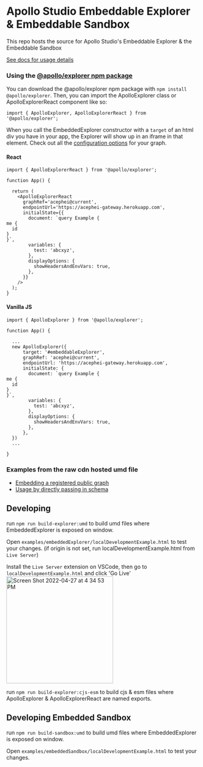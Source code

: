 # Apollo Studio Embeddable Explorer & Embeddable Sandbox

This repo hosts the source for Apollo Studio's Embeddable Explorer & the Embeddable Sandbox

[See docs for usage details](https://www.apollographql.com/docs/studio/embed-explorer/)

### Using the [@apollo/explorer npm package](https://www.npmjs.com/package/@apollo/explorer)

You can download the @apollo/explorer npm package with `npm install @apollo/explorer`. Then, you can import the ApolloExplorer class or ApolloExplorerReact component like so:

```
import { ApolloExplorer, ApolloExplorerReact } from '@apollo/explorer';
```

When you call the EmbeddedExplorer constructor with a `target` of an html div you have in your app, the Explorer will show up in an iframe in that element. Check out all the [configuration options](https://www.apollographql.com/docs/studio/explorer/embed-explorer/#options) for your graph.

#### React

```
import { ApolloExplorerReact } from '@apollo/explorer';

function App() {

  return (
    <ApolloExplorerReact
      graphRef='acephei@current',
      endpointUrl='https://acephei-gateway.herokuapp.com',
      initialState={{
        document: `query Example {
me {
  id
}
}`,
        variables: {
          test: 'abcxyz',
        },
        displayOptions: {
          showHeadersAndEnvVars: true,
        },
      }}
    />
  );
}
```

#### Vanilla JS

```
import { ApolloExplorer } from '@apollo/explorer';

function App() {

  ...
  new ApolloExplorer({
      target: '#embeddableExplorer',
      graphRef: 'acephei@current',
      endpointUrl: 'https://acephei-gateway.herokuapp.com',
      initialState: {
        document: `query Example {
me {
  id
}
}`,
        variables: {
          test: 'abcxyz',
        },
        displayOptions: {
          showHeadersAndEnvVars: true,
        },
      },
  })
  ...

}

```

### Examples from the raw cdn hosted umd file

- [Embedding a registered public graph](./src/embeddableExplorer/examples/graphRef.html)
- [Usage by directly passing in schema](./src/embeddableExplorer/examples/manualSchema.html)

## Developing

run `npm run build-explorer:umd` to build umd files where EmbeddedExplorer is exposed on window.

Open `examples/embeddedExplorer/localDevelopmentExample.html` to test your changes. (if origin is not set, run localDevelopmentExample.html from `Live Server`)

Install the `Live Server` extension on VSCode, then go to `localDevelopmentExample.html` and click 'Go Live'
<img width="279" alt="Screen Shot 2022-04-27 at 4 34 53 PM" src="https://user-images.githubusercontent.com/16390269/165626464-8252abcd-2577-4d97-90a8-f487da807a64.png">


run `npm run build-explorer:cjs-esm` to build cjs & esm files where ApolloExplorer & ApolloExplorerReact are named exports.

## Developing Embedded Sandbox

run `npm run build-sandbox:umd` to build umd files where EmbeddedExplorer is exposed on window.

Open `examples/embeddedSandbox/localDevelopmentExample.html` to test your changes.

